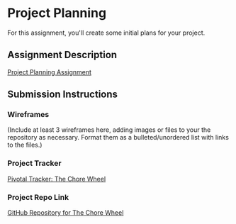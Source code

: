# Project Planning
For this assignment, you'll create some initial plans for your project.

## Assignment Description
[Project Planning Assignment](https://education.launchcode.org/liftoff/assignments/planning/)

## Submission Instructions

### Wireframes

(Include at least 3 wireframes here, adding images or files to your the repository as necessary. Format them as a bulleted/unordered list with links to the files.)

### Project Tracker

[Pivotal Tracker: The Chore Wheel](https://www.pivotaltracker.com/n/projects/2315715)

### Project Repo Link

[GitHub Repository for The Chore Wheel](https://github.com/bonniewhy/the-chore-wheel)
